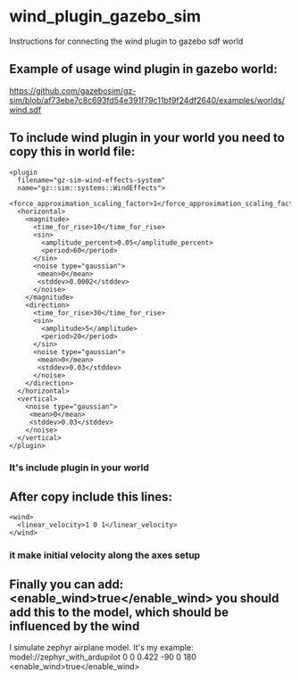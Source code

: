 # wind_plugin_gazebo_sim
Instructions for connecting the wind plugin to gazebo sdf world

## Example of usage wind plugin in gazebo world:
https://github.com/gazebosim/gz-sim/blob/af73ebe7c8c693fd54e391f79c11bf9f24df2640/examples/worlds/wind.sdf
## To include wind plugin in your world you need to copy this in world file:
<!-- Load the plugin for the wind -->
    <plugin
      filename="gz-sim-wind-effects-system"
      name="gz::sim::systems::WindEffects">
      <force_approximation_scaling_factor>1</force_approximation_scaling_factor>
      <horizontal>
        <magnitude>
          <time_for_rise>10</time_for_rise>
          <sin>
            <amplitude_percent>0.05</amplitude_percent>
            <period>60</period>
          </sin>
          <noise type="gaussian">
           <mean>0</mean>
           <stddev>0.0002</stddev>
          </noise>
        </magnitude>
        <direction>
          <time_for_rise>30</time_for_rise>
          <sin>
            <amplitude>5</amplitude>
            <period>20</period>
          </sin>
          <noise type="gaussian">
           <mean>0</mean>
           <stddev>0.03</stddev>
          </noise>
        </direction>
      </horizontal>
      <vertical>
        <noise type="gaussian">
         <mean>0</mean>
         <stddev>0.03</stddev>
        </noise>
      </vertical>
    </plugin>

### It's include plugin in your world 

## After copy include this lines:
    <wind>
      <linear_velocity>1 0 1</linear_velocity>
    </wind>

### it make initial velocity along the axes setup 

## Finally you can add: <enable_wind>true</enable_wind> you should add this to the model, which should be influenced by the wind
 I simulate zephyr airplane model. It's my example:
    <include>
      <uri>model://zephyr_with_ardupilot</uri>
      <pose degrees="true">0 0 0.422 -90 0 180</pose>
      <enable_wind>true</enable_wind>
    </include>
